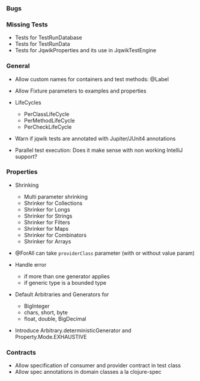 ### Bugs

### Missing Tests

- Tests for TestRunDatabase
- Tests for TestRunData
- Tests for JqwikProperties and its use in JqwikTestEngine

### General

- Allow custom names for containers and test methods: @Label

- Allow Fixture parameters to examples and properties

- LifeCycles
  - PerClassLifeCycle
  - PerMethodLifeCycle
  - PerCheckLifeCycle

- Warn if jqwik tests are annotated with Jupiter/JUnit4 annotations

- Parallel test execution: Does it make sense with non working IntelliJ support?

### Properties

- Shrinking
  - Multi parameter shrinking
  - Shrinker for Collections
  - Shrinker for Longs
  - Shrinker for Strings
  - Shrinker for Filters
  - Shrinker for Maps
  - Shrinker for Combinators
  - Shrinker for Arrays

- @ForAll can take `providerClass` parameter (with or without value param)

- Handle error 
  - if more than one generator applies
  - if generic type is a bounded type

- Default Arbitraries and Generators for
  - BigInteger
  - chars, short, byte
  - float, double, BigDecimal
  
- Introduce Arbitrary.deterministicGenerator and Property.Mode.EXHAUSTIVE

### Contracts

- Allow specification of consumer and provider contract in test class
- Allow spec annotations in domain classes a la clojure-spec
